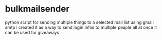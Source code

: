 # bulkmailsender
python script for sending multiple things to a selected mail list using gmail smtp 
i created it as a way to send login infos to multiple peaple all at once
it can be used for giveaways 
